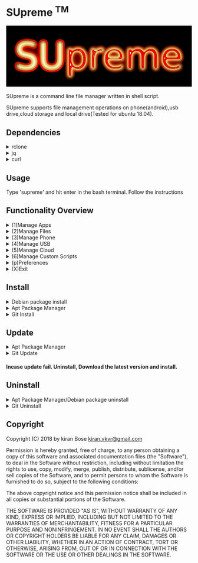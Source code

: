 # SUpreme <sup>TM</sup>
![Logo](https://github.com/Kiran-Bose/supreme/blob/master/SUpreme_Logo.png)

SUpreme is a command line file manager written in shell script.

SUpreme supports file management operations on phone(android),usb drive,cloud storage and local drive(Tested for ubuntu 18.04).

## Dependencies

<details>
<summary>rclone</summary>
Supreme(>v1.1.22) uses package 'rclone'(>=v1.42) for cloud storage operations. rclone will be downloaded and installed automatically.

#### Incase rclone fails to install. 
* Get rclone [here](https://rclone.org/downloads/) 

</details>

<details>
<summary>jq</summary>
jq is a lightweight and flexible command-line JSON processor. jq will be downloaded and installed automatically.

#### Incase jq fails to install. 
* Get jq [here](https://stedolan.github.io/jq/download/)

</details>

<details>
<summary>curl</summary>
command line tool and library for transferring data with URLs. curl comes inbuilt in most of the Linux distros. If not curl will be downloaded and installed automatically.

#### Incase curl fails to install. 
* Get curl [here](https://curl.haxx.se/download.html)

</details>

## Usage

Type 'supreme' and hit enter in the bash terminal. Follow the instructions 

## Functionality Overview

<details>
<summary>(1)Manage Apps</summary>

    ----Open Apps                                  
    ----Configure App List

</details>

<details>
<summary>(2)Manage Files</summary>

    ----Search                        
    ----Navigate                
    ----Quick access         
    
                    |----Select File(s)
                    |----Select all
                    |----Inverse Selection
                    |----Make directory
                    |----Make file
                    |----back
                    |----home
                                                 
                                                  |----Open
                                                  |----Copy
                                                  |----Move
                                                  |----Delete
                                                  |----Rename
                                                  |----Send to Device
                                                  |----Upload to Cloud
                                                  |----Move to Cloud
                                                  |----Properties
                                                  |----Go Home



</details>


<details>
<summary>(3)Manage Phone</summary>

    ----Phone File Explorer           
    ----Sync
    ----Configure sync                          

</details>


<details>
<summary>(4)Manage USB</summary>

    ----USB File Explorer
    ----Format
    ----Sync
    ----Configure sync

</details>


<details>
<summary>(5)Manage Cloud</summary>

    ----Cloud File Explorer
    ----Sync
    ----Configure sync
    ----Configure Cloud

</details>


<details>
<summary>(6)Manage Custom Scripts</summary>

    ----Add Script
    ----Remove Script(s)
    ----Modify Script
    ----Execute Script
    ----Run Commands

</details>

<details>
<summary>(p)Preferences</summary>

    ----Configure Quick Access Folders
    ----Themes

</details>

<details>
<summary>(X)Exit</summary>
</details>



## Install

<details>
<summary>Debian package install</summary>

```bash
Download debian package amd64.deb/i386.deb from release tab to any debian based Linux
install
```

</details>

<details>
<summary>Apt Package Manager</summary>

### For bionic and xenial

```bash
sudo add-apt-repository ppa:kiran.kb/supreme
sudo apt-get update
sudo apt-get install supreme
```
### For other ubuntu versions,this PPA can be added to your system manually by copying the lines below and adding them to your system's software sources.

```bash
deb http://ppa.launchpad.net/kiran.kb/supreme/ubuntu bionic main 
deb-src http://ppa.launchpad.net/kiran.kb/supreme/ubuntu bionic main
```
### And then run the following

```bash
sudo apt-get update
sudo apt-get install supreme
```
#### If it throws error, run the following

```bash
sudo apt-key adv --keyserver hkp://keyserver.ubuntu.com:80 --recv-keys E021E2DC3302D8CE
sudo apt-get update
sudo apt-get install supreme
```
</details>

<details>
<summary>Git Install</summary>

* First clone the repository:  
```bash
git clone https://github.com/Kiran-Bose/supreme
```

* Then cd into the cloned directory:
```bash
cd supreme
```

* Run the guided install script with
```bash
. install.sh
```

</details>




## Update

<details>
<summary>Apt Package Manager</summary>

```bash
sudo apt update
sudo apt upgrade
```

</details>

<details>
<summary>Git Update</summary>

#### If the package is installed running '. install.sh' mentioned in Git install section, running it again will prompt for update if any.

* cd into the cloned directory:
```bash
cd supreme
```

* Run the guided install script with
```bash
. install.sh
```
</details>

#### Incase update fail. Uninstall, Download the latest version and install.



## Uninstall

</details>

<details>
<summary>Apt Package Manager/Debian package uninstall</summary>

```bash
sudo apt remove supreme
```
	OR

```bash
sudo apt purge supreme
```

</details>

<details>
<summary>Git Uninstall</summary>


* If you don't have the supreme folder anymore clone the repository:  
```bash
git clone https://github.com/Kiran-Bose/supreme
```

* cd into the supreme directory:
```bash
cd supreme
```
* run the below command
```bash
. uninstall.sh
```

</details>


## Copyright

Copyright (C) 2018 by kiran Bose kiran.vkvr@gmail.com

Permission is hereby granted, free of charge, to any person obtaining a copy
of this software and associated documentation files (the "Software"), to deal
in the Software without restriction, including without limitation the rights
to use, copy, modify, merge, publish, distribute, sublicense, and/or sell
copies of the Software, and to permit persons to whom the Software is
furnished to do so, subject to the following conditions:

The above copyright notice and this permission notice shall be included in
all copies or substantial portions of the Software.

THE SOFTWARE IS PROVIDED "AS IS", WITHOUT WARRANTY OF ANY KIND, EXPRESS OR
IMPLIED, INCLUDING BUT NOT LIMITED TO THE WARRANTIES OF MERCHANTABILITY,
FITNESS FOR A PARTICULAR PURPOSE AND NONINFRINGEMENT. IN NO EVENT SHALL THE
AUTHORS OR COPYRIGHT HOLDERS BE LIABLE FOR ANY CLAIM, DAMAGES OR OTHER
LIABILITY, WHETHER IN AN ACTION OF CONTRACT, TORT OR OTHERWISE, ARISING FROM,
OUT OF OR IN CONNECTION WITH THE SOFTWARE OR THE USE OR OTHER DEALINGS IN
THE SOFTWARE.
 


